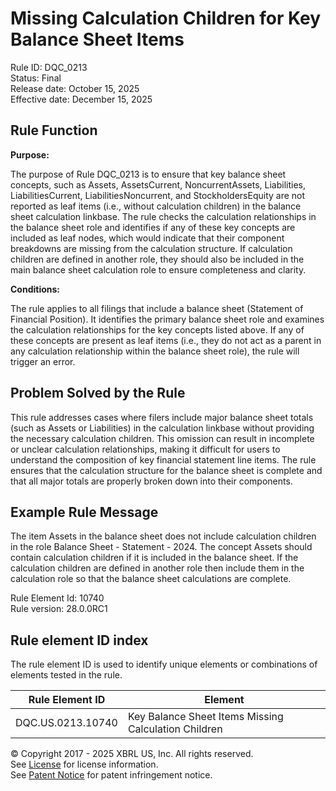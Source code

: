 # Missing Calculation Children for Key Balance Sheet Items  
Rule ID: DQC_0213  
Status: Final  
Release date: October 15, 2025  
Effective date: December 15, 2025  

## Rule Function

**Purpose:**

The purpose of Rule DQC_0213 is to ensure that key balance sheet concepts, such as Assets, AssetsCurrent, NoncurrentAssets, Liabilities, LiabilitiesCurrent, LiabilitiesNoncurrent, and StockholdersEquity are not reported as leaf items (i.e., without calculation children) in the balance sheet calculation linkbase. The rule checks the calculation relationships in the balance sheet role and identifies if any of these key concepts are included as leaf nodes, which would indicate that their component breakdowns are missing from the calculation structure. If calculation children are defined in another role, they should also be included in the main balance sheet calculation role to ensure completeness and clarity.

**Conditions:**

The rule applies to all filings that include a balance sheet (Statement of Financial Position). It identifies the primary balance sheet role and examines the calculation relationships for the key concepts listed above. If any of these concepts are present as leaf items (i.e., they do not act as a parent in any calculation relationship within the balance sheet role), the rule will trigger an error.

## Problem Solved by the Rule

This rule addresses cases where filers include major balance sheet totals (such as Assets or Liabilities) in the calculation linkbase without providing the necessary calculation children. This omission can result in incomplete or unclear calculation relationships, making it difficult for users to understand the composition of key financial statement line items. The rule ensures that the calculation structure for the balance sheet is complete and that all major totals are properly broken down into their components.

## Example Rule Message

The item Assets in the balance sheet does not include calculation children in the role Balance Sheet - Statement - 2024. The concept Assets should contain calculation children if it is included in the balance sheet. If the calculation children are defined in another role then include them in the calculation role so that the balance sheet calculations are complete.

Rule Element Id: 10740  
Rule version: 28.0.0RC1

## Rule element ID index  
The rule element ID is used to identify unique elements or combinations of elements tested in the rule.

|Rule Element ID|Element|
|--- |--- |
| DQC.US.0213.10740 | Key Balance Sheet Items Missing Calculation Children |

© Copyright 2017 - 2025 XBRL US, Inc. All rights reserved.  
See [License](https://xbrl.us/dqc-license) for license information.  
See [Patent Notice](https://xbrl.us/dqc-patent) for patent infringement notice.